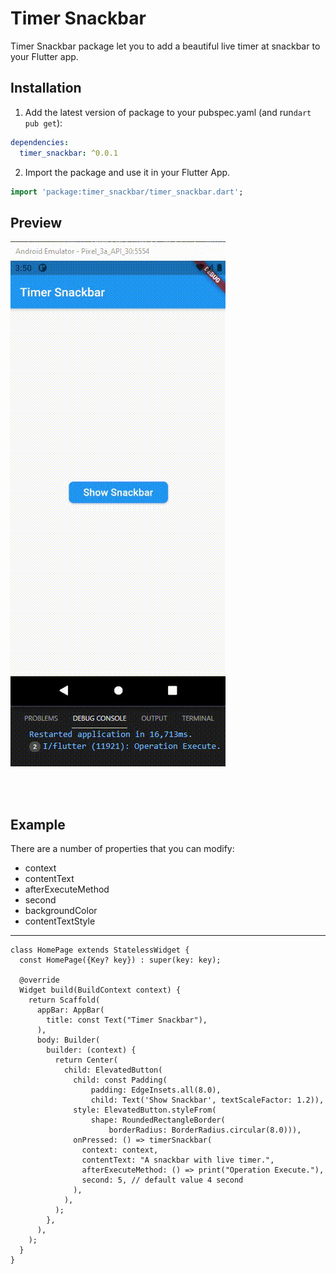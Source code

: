 <!-- 
This README describes the package. If you publish this package to pub.dev,
this README's contents appear on the landing page for your package.

For information about how to write a good package README, see the guide for
[writing package pages](https://dart.dev/guides/libraries/writing-package-pages). 

For general information about developing packages, see the Dart guide for
[creating packages](https://dart.dev/guides/libraries/create-library-packages)
and the Flutter guide for
[developing packages and plugins](https://flutter.dev/developing-packages). 
-->

<!-- TODO: Put a short description of the package here that helps potential users
know whether this package might be useful for them.

## Features

TODO: List what your package can do. Maybe include images, gifs, or videos.

## Getting started

TODO: List prerequisites and provide or point to information on how to
start using the package.

## Usage

TODO: Include short and useful examples for package users. Add longer examples
to `/example` folder. 

```dart
const like = 'sample';
```

## Additional information

TODO: Tell users more about the package: where to find more information, how to 
contribute to the package, how to file issues, what response they can expect 
from the package authors, and more. -->

# Timer Snackbar

Timer Snackbar package let you to add a beautiful live timer at snackbar to your Flutter app.

## Installation

1. Add the latest version of package to your pubspec.yaml (and run`dart pub get`):
```yaml
dependencies:
  timer_snackbar: ^0.0.1
```
2. Import the package and use it in your Flutter App.
```dart
import 'package:timer_snackbar/timer_snackbar.dart';
```

## Preview

![Preview](/sample.gif)

<br>
<br>

## Example
There are a number of properties that you can modify:

- context
- contentText
- afterExecuteMethod
- second
- backgroundColor
- contentTextStyle

<hr>

```
class HomePage extends StatelessWidget {
  const HomePage({Key? key}) : super(key: key);

  @override
  Widget build(BuildContext context) {
    return Scaffold(
      appBar: AppBar(
        title: const Text("Timer Snackbar"),
      ),
      body: Builder(
        builder: (context) {
          return Center(
            child: ElevatedButton(
              child: const Padding(
                  padding: EdgeInsets.all(8.0),
                  child: Text('Show Snackbar', textScaleFactor: 1.2)),
              style: ElevatedButton.styleFrom(
                  shape: RoundedRectangleBorder(
                      borderRadius: BorderRadius.circular(8.0))),
              onPressed: () => timerSnackbar(
                context: context,
                contentText: "A snackbar with live timer.",
                afterExecuteMethod: () => print("Operation Execute."),
                second: 5, // default value 4 second
              ),
            ),
          );
        },
      ),
    );
  }
}
```


